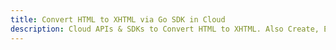 ---title: Convert HTML to XHTML via Go SDK in Clouddescription: Cloud APIs & SDKs to Convert HTML to XHTML. Also Create, Edit & Render Microsoft Word & OpenOffice documents in the Cloud.---